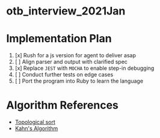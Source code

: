 # otb_interview_2021Jan

# Implementation Plan

1. [x] Rush for a js version for agent to deliver asap
1. [ ] Align parser and output with clarified spec
1. [x] Replace `JEST` with `MOCHA` to enable step-in debugging
1. [ ] Conduct further tests on edge cases
1. [ ] Port the program into Ruby to learn the language

# Algorithm References

- [Topological sort](https://en.wikipedia.org/wiki/Topological_sorting)
- [Kahn's Algorithm](https://www.educative.io/edpresso/what-is-topological-sort)